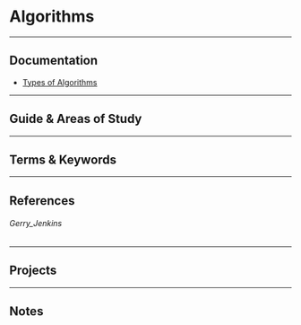 Algorithms
========


-----------------------------------------------------------------------------------------------------

Documentation
-------------

* [Types of Algorithms](type_of_algorithms.md)

-----------------------------------------------------------------------------------------------------

Guide & Areas of Study
-----------------------

-----------------------------------------------------------------------------------------------------

Terms & Keywords
----------------


-----------------------------------------------------------------------------------------------------

References
----------


###### Gerry_Jenkins

-----------------------------------------------------------------------------------------------------


Projects
--------


-----------------------------------------------------------------------------------------------------

Notes
-----
